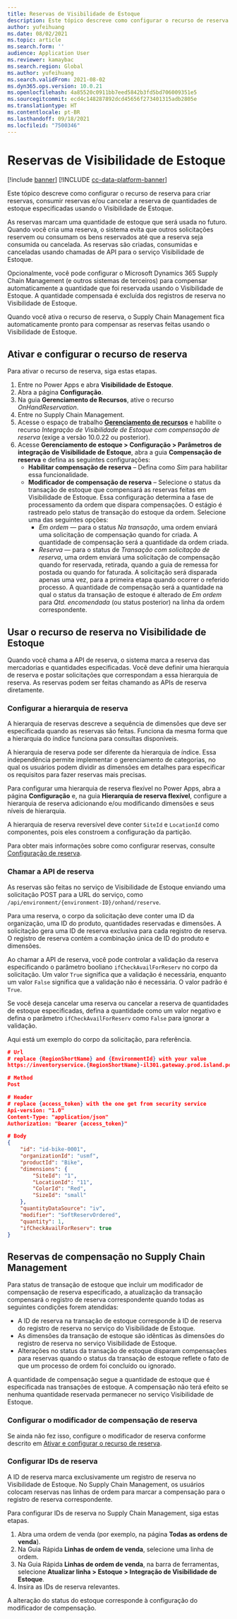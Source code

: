 ```yaml
---
title: Reservas de Visibilidade de Estoque
description: Este tópico descreve como configurar o recurso de reserva para criar reservas, consumir reservas e/ou cancelar a reserva de quantidades de estoque especificadas usando o Visibilidade de Estoque.
author: yufeihuang
ms.date: 08/02/2021
ms.topic: article
ms.search.form: ''
audience: Application User
ms.reviewer: kamaybac
ms.search.region: Global
ms.author: yufeihuang
ms.search.validFrom: 2021-08-02
ms.dyn365.ops.version: 10.0.21
ms.openlocfilehash: 4a85520c0911bb7eed5842b3fd5bd706009351e5
ms.sourcegitcommit: ecd4c148287892dcd45656f273401315adb2805e
ms.translationtype: HT
ms.contentlocale: pt-BR
ms.lasthandoff: 09/18/2021
ms.locfileid: "7500346"
---
```

# <a name="inventory-visibility-reservations"></a>Reservas de Visibilidade de Estoque

[!include [banner](../includes/banner.md)]
[!INCLUDE [cc-data-platform-banner](../../includes/cc-data-platform-banner.md)]

Este tópico descreve como configurar o recurso de reserva para criar reservas, consumir reservas e/ou cancelar a reserva de quantidades de estoque especificadas usando o Visibilidade de Estoque.

As reservas marcam uma quantidade de estoque que será usada no futuro. Quando você cria uma reserva, o sistema evita que outros solicitações reservem ou consumam os bens reservados até que a reserva seja consumida ou cancelada. As reservas são criadas, consumidas e canceladas usando chamadas de API para o serviço Visibilidade de Estoque.

Opcionalmente, você pode configurar o Microsoft Dynamics 365 Supply Chain Management (e outros sistemas de terceiros) para compensar automaticamente a quantidade que foi reservada usando o Visibilidade de Estoque. A quantidade compensada é excluída dos registros de reserva no Visibilidade de Estoque.

Quando você ativa o recurso de reserva, o Supply Chain Management fica automaticamente pronto para compensar as reservas feitas usando o Visibilidade de Estoque.

## <a name="turn-on-and-set-up-the-reservation-feature"></a><a name="turn-on"></a>Ativar e configurar o recurso de reserva

Para ativar o recurso de reserva, siga estas etapas.

1. Entre no Power Apps e abra **Visibilidade de Estoque**.
1. Abra a página **Configuração**.
1. Na guia **Gerenciamento de Recursos**, ative o recurso *OnHandReservation*.
1. Entre no Supply Chain Management.
1. Acesse o espaço de trabalho **[Gerenciamento de recursos](../../fin-ops-core/fin-ops/get-started/feature-management/feature-management-overview.md)** e habilite o recurso *Integração de Visibilidade de Estoque com compensação de reserva* (exige a versão 10.0.22 ou posterior).
1. Acesse **Gerenciamento de estoque \> Configuração \> Parâmetros de integração de Visibilidade de Estoque**, abra a guia **Compensação de reserva** e defina as seguintes configurações:
    - **Habilitar compensação de reserva** – Defina como *Sim* para habilitar essa funcionalidade.
    - **Modificador de compensação de reserva** – Selecione o status da transação de estoque que compensará as reservas feitas em Visibilidade de Estoque. Essa configuração determina a fase de processamento da ordem que dispara compensações. O estágio é rastreado pelo status de transação do estoque da ordem. Selecione uma das seguintes opções:
        - *Em ordem* — para o status *Na transação*, uma ordem enviará uma solicitação de compensação quando for criada. A quantidade de compensação será a quantidade da ordem criada.
        - *Reserva* — para o status de *Transação com solicitação de reserva*, uma ordem enviará uma solicitação de compensação quando for reservada, retirada, quando a guia de remessa for postada ou quando for faturada. A solicitação será disparada apenas uma vez, para a primeira etapa quando ocorrer o referido processo. A quantidade de compensação será a quantidade na qual o status da transação de estoque é alterado de *Em ordem* para *Qtd. encomendada* (ou status posterior) na linha da ordem correspondente.

## <a name="use-the-reservation-feature-in-inventory-visibility"></a>Usar o recurso de reserva no Visibilidade de Estoque

Quando você chama a API de reserva, o sistema marca a reserva das mercadorias e quantidades especificadas. Você deve definir uma hierarquia de reserva e postar solicitações que correspondam a essa hierarquia de reserva. As reservas podem ser feitas chamando as APIs de reserva diretamente.

### <a name="configure-the-reservation-hierarchy"></a>Configurar a hierarquia de reserva

A hierarquia de reservas descreve a sequência de dimensões que deve ser especificada quando as reservas são feitas. Funciona da mesma forma que a hierarquia do índice funciona para consultas disponíveis.

A hierarquia de reserva pode ser diferente da hierarquia de índice. Essa independência permite implementar o gerenciamento de categorias, no qual os usuários podem dividir as dimensões em detalhes para especificar os requisitos para fazer reservas mais precisas.

Para configurar uma hierarquia de reserva flexível no Power Apps, abra a página **Configuração** e, na guia **Hierarquia de reserva flexível**, configure a hierarquia de reserva adicionando e/ou modificando dimensões e seus níveis de hierarquia.

A hierarquia de reserva reversível deve conter `SiteId` e `LocationId` como componentes, pois eles constroem a configuração da partição.

Para obter mais informações sobre como configurar reservas, consulte [Configuração de reserva](inventory-visibility-configuration.md#reservation-configuration).

### <a name="call-the-reservation-api"></a>Chamar a API de reserva

As reservas são feitas no serviço de Visibilidade de Estoque enviando uma solicitação POST para a URL do serviço, como `/api/environment/{environment-ID}/onhand/reserve`.

Para uma reserva, o corpo da solicitação deve conter uma ID da organização, uma ID do produto, quantidades reservadas e dimensões. A solicitação gera uma ID de reserva exclusiva para cada registro de reserva. O registro de reserva contém a combinação única de ID do produto e dimensões.

Ao chamar a API de reserva, você pode controlar a validação da reserva especificando o parâmetro booliano `ifCheckAvailForReserv` no corpo da solicitação. Um valor `True` significa que a validação é necessária, enquanto um valor `False` significa que a validação não é necessária. O valor padrão é `True`.

Se você deseja cancelar uma reserva ou cancelar a reserva de quantidades de estoque especificadas, defina a quantidade como um valor negativo e defina o parâmetro `ifCheckAvailForReserv` como `False` para ignorar a validação.

Aqui está um exemplo do corpo da solicitação, para referência.

```json
# Url
# replace {RegionShortName} and {EnvironmentId} with your value
https://inventoryservice.{RegionShortName}-il301.gateway.prod.island.powerapps.com/api/environment/{EnvironmentId}/onhand/reserve

# Method
Post

# Header
# replace {access_token} with the one get from security service
Api-version: "1.0"
Content-Type: "application/json"
Authorization: "Bearer {access_token}"

# Body
{
    "id": "id-bike-0001",
    "organizationId": "usmf",
    "productId": "Bike",
    "dimensions": {
        "SiteId": "1",
        "LocationId": "11",
        "ColorId": "Red",
        "SizeId": "small"
    },
    "quantityDataSource": "iv",
    "modifier": "SoftReservOrdered",
    "quantity": 1,
    "ifCheckAvailForReserv": true
}
```

## <a name="offset-reservations-in-supply-chain-management"></a>Reservas de compensação no Supply Chain Management

Para status de transação de estoque que incluir um modificador de compensação de reserva especificado, a atualização da transação compensará o registro de reserva correspondente quando todas as seguintes condições forem atendidas:

- A ID de reserva na transação de estoque corresponde à ID de reserva do registro de reserva no serviço do Visibilidade de Estoque.
- As dimensões da transação de estoque são idênticas às dimensões do registro de reserva no serviço Visibilidade de Estoque.
- Alterações no status da transação de estoque disparam compensações para reservas quando o status da transação de estoque reflete o fato de que um processo de ordem foi concluído ou ignorado.

A quantidade de compensação segue a quantidade de estoque que é especificada nas transações de estoque. A compensação não terá efeito se nenhuma quantidade reservada permanecer no serviço Visibilidade de Estoque.

### <a name="set-up-the-reservation-offset-modifier"></a>Configurar o modificador de compensação de reserva

Se ainda não fez isso, configure o modificador de reserva conforme descrito em [Ativar e configurar o recurso de reserva](#turn-on).

### <a name="set-up-reservation-ids"></a>Configurar IDs de reserva

A ID de reserva marca exclusivamente um registro de reserva no Visibilidade de Estoque. No Supply Chain Management, os usuários colocam reservas nas linhas de ordem para marcar a compensação para o registro de reserva correspondente.

Para configurar IDs de reserva no Supply Chain Management, siga estas etapas.

1. Abra uma ordem de venda (por exemplo, na página **Todas as ordens de venda**).
1. Na Guia Rápida **Linhas de ordem de venda**, selecione uma linha de ordem.
1. Na Guia Rápida **Linhas de ordem de venda**, na barra de ferramentas, selecione **Atualizar linha \> Estoque \> Integração de Visibilidade de Estoque**.
1. Insira as IDs de reserva relevantes.

A alteração do status do estoque corresponde à configuração do modificador de compensação.
